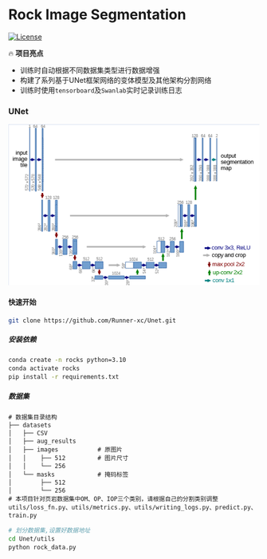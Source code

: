 # Rock Image Segmentation
[![License](https://img.shields.io/badge/License-Apache%202.0-blue.svg)](LICENSE)

🔥 **项目亮点**  
- 训练时自动根据不同数据集类型进行数据增强  
- 构建了系列基于UNet框架网络的变体模型及其他架构分割网络
- 训练时使用`tensorboard`及`Swanlab`实时记录训练日志

### UNet
<div align="center">

![alt text](assets/UNet.png)

</div>

#### 快速开始
```bash
git clone https://github.com/Runner-xc/Unet.git
```
##### 安装依赖
```bash
conda create -n rocks python=3.10
conda activate rocks
pip install -r requirements.txt
```
##### 数据集
```text
# 数据集目录结构
├── datasets
│   ├── CSV
│   ├── aug_results
│   ├── images           # 原图片
│   │    ├── 512         # 图片尺寸
│   │    └── 256
│   └── masks            # 掩码标签
│        ├── 512 
│        └── 256
# 本项目针对页岩数据集中OM、OP、IOP三个类别，请根据自己的分割类别调整utils/loss_fn.py、utils/metrics.py、utils/writing_logs.py、predict.py、train.py
```

```bash
# 划分数据集,设置好数据地址
cd Unet/utils
python rock_data.py
```